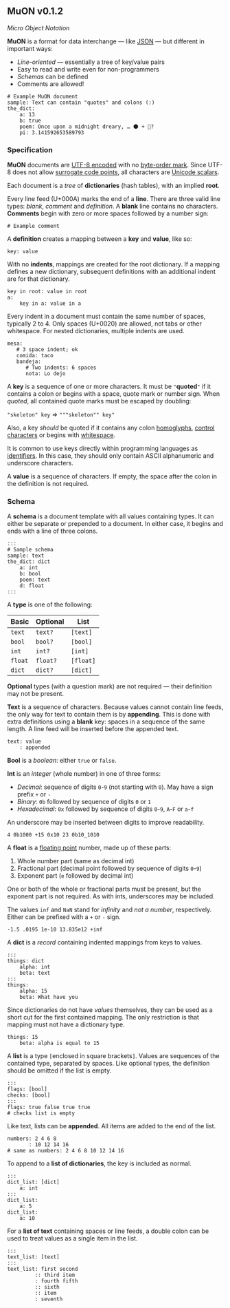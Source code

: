 ## MuON v0.1.2

*Micro Object Notation*

**MuON** is a format for data interchange — like
[JSON](https://en.wikipedia.org/wiki/JSON) — but different in important ways:
  * *Line-oriented* — essentially a tree of key/value pairs
  * Easy to read and write even for non-programmers
  * *Schemas* can be defined
  * Comments are allowed!

```
# Example MuON document
sample: Text can contain "quotes" and colons (:)
the_dict:
    a: 13
    b: true
    poem: Once upon a midnight dreary, … 🌑 + 🌁?
    pi: 3.141592653589793
```

### Specification

**MuON** documents are [UTF-8 encoded](https://en.wikipedia.org/wiki/UTF-8)
with no [byte-order mark](https://unicode.org/glossary/#byte_order_mark).
Since UTF-8 does not allow
[surrogate code points](https://unicode.org/glossary/#surrogate_code_point),
all characters are
[Unicode scalars](https://unicode.org/glossary/#unicode_scalar_value).

Each document is a *tree* of **dictionaries** (hash tables), with an implied
**root**.

Every line feed (U+000A) marks the end of a **line**.  There are three valid
line types: *blank*, *comment* and *definition*.  A **blank** line contains no
characters.  **Comments** begin with zero or more spaces followed by a number
sign:

`# Example comment`

A **definition** creates a mapping between a **key** and **value**, like so:
```
key: value
```

With no **indents**, mappings are created for the root dictionary.  If a
mapping defines a new dictionary, subsequent definitions with an additional
indent are for that dictionary.

```
key in root: value in root
a:
    key in a: value in a
```

Every indent in a document must contain the same number of spaces, typically
2 to 4.  Only spaces (U+0020) are allowed, not tabs or other whitespace.  For
nested dictionaries, multiple indents are used.

```
mesa:
   # 3 space indent; ok
   comida: taco
   bandeja:
      # Two indents: 6 spaces
      nota: Lo dejo
```

A **key** is a sequence of one or more characters.  It must be `"`**quoted**`"`
if it contains a colon or begins with a space, quote mark or number sign.  When
*quoted*, all contained quote marks must be escaped by doubling:

`"skeleton" key` ⇒ `"""skeleton"" key"`

Also, a key *should* be quoted if it contains any colon
[homoglyphs](https://en.wikipedia.org/wiki/Homoglyph#Unicode_homoglyphs),
[control characters](https://en.wikipedia.org/wiki/Unicode_control_characters)
or begins with [whitespace](https://en.wikipedia.org/wiki/Whitespace_character).

It is common to use keys directly within programming languages as
[identifiers](https://en.wikipedia.org/wiki/Identifier#In_computer_languages).
In this case, they should only contain ASCII alphanumeric and underscore
characters.

A **value** is a sequence of characters.  If empty, the space after the colon
in the definition is not required.

### Schema

A **schema** is a document template with all values containing types.  It can
either be separate or prepended to a document.  In either case, it begins and
ends with a line of three colons.

```
:::
# Sample schema
sample: text
the_dict: dict
    a: int
    b: bool
    poem: text
    d: float
:::
```

A **type** is one of the following:

Basic   | Optional |   List
------- | -------- | ---------
`text`  | `text?`  | `[text]`
`bool`  | `bool?`  | `[bool]`
`int`   | `int?`   | `[int]`
`float` | `float?` | `[float]`
`dict`  | `dict?`  | `[dict]`

**Optional** types (with a question mark) are not required — their definition
may not be present.

**Text** is a sequence of characters.  Because values cannot contain line
feeds, the only way for text to contain them is by **appending**.  This is done
with extra definitions using a **blank** key: spaces in a sequence of the same
length.  A line feed will be inserted before the appended text.

```
text: value
    : appended
```

**Bool** is a *boolean*: either `true` or `false`.

**Int** is an *integer* (whole number) in one of three forms:

  * *Decimal*: sequence of digits `0`-`9` (not starting with `0`).  May have a
    sign prefix `+` or `-`
  * *Binary*: `0b` followed by sequence of digits `0` or `1`
  * *Hexadecimal*: `0x` followed by sequence of digits `0`-`9`, `A`-`F` or
    `a`-`f`

An underscore may be inserted between digits to improve readability.

`4 0b1000 +15 0x10 23 0b10_1010`

A **float** is a
[floating point](https://en.wikipedia.org/wiki/IEEE_754) number, made up of
these parts:
  1. Whole number part (same as decimal int)
  2. Fractional part (decimal point followed by sequence of digits `0`-`9`)
  3. Exponent part (`e` followed by decimal int)

One or both of the whole or fractional parts must be present, but the exponent
part is not required.  As with ints, underscores may be included.

The values `inf` and `NaN` stand for *infinity* and *not a number*,
respectively.  Either can be prefixed with a `+` or `-` sign.

`-1.5 .0195 1e-10 13.835e12 +inf`

A **dict** is a *record* containing indented mappings from keys to values.

```
:::
things: dict
    alpha: int
    beta: text
:::
things:
    alpha: 15
    beta: What have you
```

Since dictionaries do not have *values* themselves, they can be used as a short
cut for the first contained mapping.  The only restriction is that mapping must
not have a dictionary type.

```
things: 15
    beta: alpha is equal to 15
```

A **list** is a type `[`enclosed in square brackets`]`.  Values are sequences
of the contained type, separated by spaces.  Like optional types, the
definition should be omitted if the list is empty.

```
:::
flags: [bool]
checks: [bool]
:::
flags: true false true true
# checks list is empty
```

Like text, lists can be **appended**.  All items are added to the end of the
list.

```
numbers: 2 4 6 8
       : 10 12 14 16
# same as numbers: 2 4 6 8 10 12 14 16
```

To append to a **list of dictionaries**, the key is included as normal.

```
:::
dict_list: [dict]
    a: int
:::
dict_list:
    a: 5
dict_list:
    a: 10
```

For a **list of text** containing spaces or line feeds, a double colon can be
used to treat values as a single item in the list.

```
:::
text_list: [text]
:::
text_list: first second
         :: third item
         : fourth fifth
         :: sixth
         :: item
         : seventh
```
